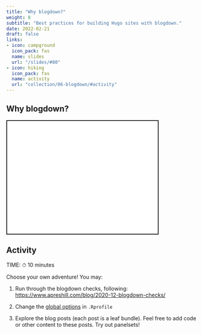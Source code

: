 ```yaml
---
title: "Why blogdown?"
weight: 8
subtitle: "Best practices for building Hugo sites with blogdown."
date: 2022-02-21
draft: false
links:
- icon: campground
  icon_pack: fas
  name: slides
  url: "/slides/#80"
- icon: hiking
  icon_pack: fas
  name: activity
  url: "collection/06-blogdown/#activity"
---
```


<script src="{{< blogdown/postref >}}index_files/fitvids/fitvids.min.js"></script>

## Why blogdown?

<div class="shareagain" style="min-width:300px;margin:1em auto;">
<iframe src="/slides/#80" width="399.999999999999" height="300" style="border:2px solid currentColor;" loading="lazy" allowfullscreen></iframe>
<script>fitvids('.shareagain', {players: 'iframe'});</script>
</div>

## Activity

TIME: ⏱ 10 minutes

Choose your own adventure! You may:

1.  Run through the blogdown checks, following: <https://www.apreshill.com/blog/2020-12-blogdown-checks/>

2.  Change the [global options](https://bookdown.org/yihui/blogdown/global-options.html) in `.Rprofile`

3.  Explore the blog posts (each post is a leaf bundle). Feel free to add code or other content to these posts. Try out panelsets!
